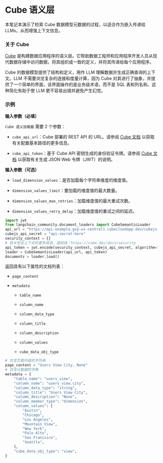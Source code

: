 # Cube 语义层

本笔记本演示了检索 Cube 数据模型元数据的过程，以适合作为嵌入传递给 LLMs，从而增强上下文信息。

### 关于 Cube

[Cube](https://cube.dev/) 是构建数据应用程序的语义层。它帮助数据工程师和应用程序开发人员从现代数据存储中访问数据，将其组织成一致的定义，并将其传递给每个应用程序。

Cube 的数据模型提供了结构和定义，用作 LLM 理解数据并生成正确查询的上下文。LLM 不需要浏览复杂的连接和度量计算，因为 Cube 对其进行了抽象，并提供了一个简单的界面，该界面操作的是业务级术语，而不是 SQL 表和列名称。这种简化有助于使 LLM 更不容易出错并避免产生幻觉。

### 示例

**输入参数（必填）**

`Cube 语义加载器` 需要 2 个参数：

- `cube_api_url`：Cube 部署的 REST API 的 URL。请参阅 [Cube 文档](https://cube.dev/docs/http-api/rest#configuration-base-path) 以获取有关配置基本路径的更多信息。

- `cube_api_token`：基于 Cube API 密钥生成的身份验证令牌。请参阅 [Cube 文档](https://cube.dev/docs/security#generating-json-web-tokens-jwt) 以获取有关生成 JSON Web 令牌（JWT）的说明。

**输入参数（可选）**

- `load_dimension_values`：是否加载每个字符串维度的维度值。

- `dimension_values_limit`：要加载的维度值的最大数量。

- `dimension_values_max_retries`：加载维度值的最大重试次数。

- `dimension_values_retry_delay`：加载维度值的重试之间的延迟。

```python
import jwt
from langchain_community.document_loaders import CubeSemanticLoader
api_url = "https://api-example.gcp-us-central1.cubecloudapp.dev/cubejs-api/v1/meta"
cubejs_api_secret = "api-secret-here"
security_context = {}
# 有关安全上下文的更多信息，请阅读：https://cube.dev/docs/security
api_token = jwt.encode(security_context, cubejs_api_secret, algorithm="HS256")
loader = CubeSemanticLoader(api_url, api_token)
documents = loader.load()
```

返回具有以下属性的文档列表：

- `page_content`

- `metadata`

  - `table_name`

  - `column_name`

  - `column_data_type`

  - `column_title`

  - `column_description`

  - `column_values`

  - `cube_data_obj_type`

```python
# 包含页面内容的字符串
page_content = "Users View City, None"
# 包含元数据的字典
metadata = {
    "table_name": "users_view",
    "column_name": "users_view.city",
    "column_data_type": "string",
    "column_title": "Users View City",
    "column_description": "None",
    "column_member_type": "dimension",
    "column_values": [
        "Austin",
        "Chicago",
        "Los Angeles",
        "Mountain View",
        "New York",
        "Palo Alto",
        "San Francisco",
        "Seattle",
    ],
    "cube_data_obj_type": "view",
}
```